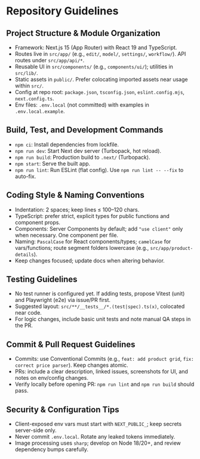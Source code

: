 # Repository Guidelines

## Project Structure & Module Organization
- Framework: Next.js 15 (App Router) with React 19 and TypeScript.
- Routes live in `src/app/` (e.g., `edit/`, `model/`, `settings/`, `workflow/`). API routes under `src/app/api/*`.
- Reusable UI in `src/components/` (e.g., `components/ui/`); utilities in `src/lib/`.
- Static assets in `public/`. Prefer colocating imported assets near usage within `src/`.
- Config at repo root: `package.json`, `tsconfig.json`, `eslint.config.mjs`, `next.config.ts`.
- Env files: `.env.local` (not committed) with examples in `.env.local.example`.

## Build, Test, and Development Commands
- `npm ci`: Install dependencies from lockfile.
- `npm run dev`: Start Next dev server (Turbopack, hot reload).
- `npm run build`: Production build to `.next/` (Turbopack).
- `npm start`: Serve the built app.
- `npm run lint`: Run ESLint (flat config). Use `npm run lint -- --fix` to auto-fix.

## Coding Style & Naming Conventions
- Indentation: 2 spaces; keep lines ≤ 100–120 chars.
- TypeScript: prefer strict, explicit types for public functions and component props.
- Components: Server Components by default; add `"use client"` only when necessary. One component per file.
- Naming: `PascalCase` for React components/types; `camelCase` for vars/functions; route segment folders lowercase (e.g., `src/app/product-details`).
- Keep changes focused; update docs when altering behavior.

## Testing Guidelines
- No test runner is configured yet. If adding tests, propose Vitest (unit) and Playwright (e2e) via issue/PR first.
- Suggested layout: `src/**/__tests__/*.(test|spec).ts(x)`, colocated near code.
- For logic changes, include basic unit tests and note manual QA steps in the PR.

## Commit & Pull Request Guidelines
- Commits: use Conventional Commits (e.g., `feat: add product grid`, `fix: correct price parser`). Keep changes atomic.
- PRs: include a clear description, linked issues, screenshots for UI, and notes on env/config changes.
- Verify locally before opening PR: `npm run lint` and `npm run build` should pass.

## Security & Configuration Tips
- Client-exposed env vars must start with `NEXT_PUBLIC_`; keep secrets server-side only.
- Never commit `.env.local`. Rotate any leaked tokens immediately.
- Image processing uses `sharp`; develop on Node 18/20+, and review dependency bumps carefully.
